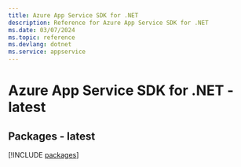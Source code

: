 ```yaml
---
title: Azure App Service SDK for .NET
description: Reference for Azure App Service SDK for .NET
ms.date: 03/07/2024
ms.topic: reference
ms.devlang: dotnet
ms.service: appservice
---
```

# Azure App Service SDK for .NET - latest
## Packages - latest
[!INCLUDE [packages](app-service-index.md)]